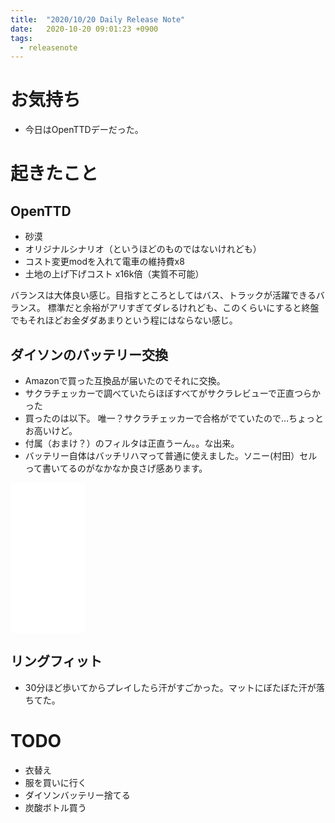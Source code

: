 ```yaml
---
title:  "2020/10/20 Daily Release Note"
date:   2020-10-20 09:01:23 +0900
tags:
  - releasenote
---
```


# お気持ち

* 今日はOpenTTDデーだった。

# 起きたこと

## OpenTTD

* 砂漠
* オリジナルシナリオ（というほどのものではないけれども）
* コスト変更modを入れて電車の維持費x8
* 土地の上げ下げコスト x16k倍（実質不可能）

バランスは大体良い感じ。目指すところとしてはバス、トラックが活躍できるバランス。
標準だと余裕がアリすぎてダレるけれども、このくらいにすると終盤でもそれほどお金ダダあまりという程にはならない感じ。

## ダイソンのバッテリー交換

* Amazonで買った互換品が届いたのでそれに交換。
* サクラチェッカーで調べていたらほぼすべてがサクラレビューで正直つらかった
* 買ったのは以下。 唯一？サクラチェッカーで合格がでていたので…ちょっとお高いけど。
* 付属（おまけ？）のフィルタは正直うーん。。な出来。
* バッテリー自体はバッチリハマって普通に使えました。ソニー(村田）セルって書いてるのがなかなか良さげ感あります。

<iframe style="width:120px;height:240px;" marginwidth="0" marginheight="0" scrolling="no" frameborder="0" src="//rcm-fe.amazon-adsystem.com/e/cm?lt1=_blank&bc1=000000&IS2=1&bg1=FFFFFF&fc1=000000&lc1=0000FF&t=yakumo07-22&language=ja_JP&o=9&p=8&l=as4&m=amazon&f=ifr&ref=as_ss_li_til&asins=B082XMV1CW&linkId=36bac8c600bea4f285fde57970fc94cd"></iframe>

## リングフィット

* 30分ほど歩いてからプレイしたら汗がすごかった。マットにぼたぼた汗が落ちてた。

# TODO 

* 衣替え
* 服を買いに行く
* ダイソンバッテリー捨てる
* 炭酸ボトル買う